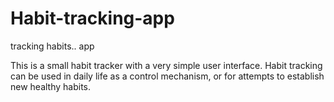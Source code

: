 # Habit-tracking-app
tracking habits.. app

This is a small habit tracker with a very simple user interface. Habit tracking can be used in daily life as a control mechanism, or for attempts to establish new healthy habits.
